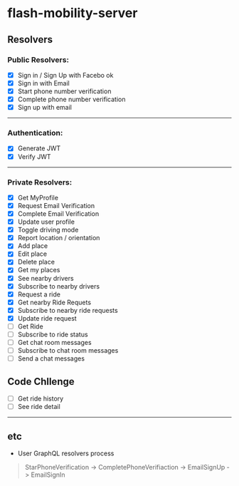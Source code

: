 # flash-mobility-server

## Resolvers

### Public Resolvers:

-   [x] Sign in / Sign Up with Facebo ok
-   [x] Sign in with Email
-   [x] Start phone number verification
-   [x] Complete phone number verification
-   [x] Sign up with email

---

### Authentication: 

-   [x] Generate JWT
-   [x] Verify JWT

--- 

### Private Resolvers:

-   [x] Get MyProfile
-   [x] Request Email Verification
-   [x] Complete Email Verification
-   [x] Update user profile
-   [x] Toggle driving mode
-   [x] Report location / orientation
-   [x] Add place
-   [x] Edit place
-   [x] Delete place
-   [x] Get my places
-   [x] See nearby drivers
-   [x] Subscribe to nearby drivers
-   [x] Request a ride
-   [x] Get nearby Ride Requets
-   [x] Subscribe to nearby ride requests
-   [x] Update ride request
-   [ ] Get Ride
-   [ ] Subscribe to ride status
-   [ ] Get chat room messages
-   [ ] Subscribe to chat room messages
-   [ ] Send a chat messages

## Code Chllenge

-   [ ] Get ride history
-   [ ] See ride detail

--- 

## etc
* User GraphQL resolvers process
> StarPhoneVerification -> CompletePhoneVerifiaction -> EmailSignUp -> EmailSignIn